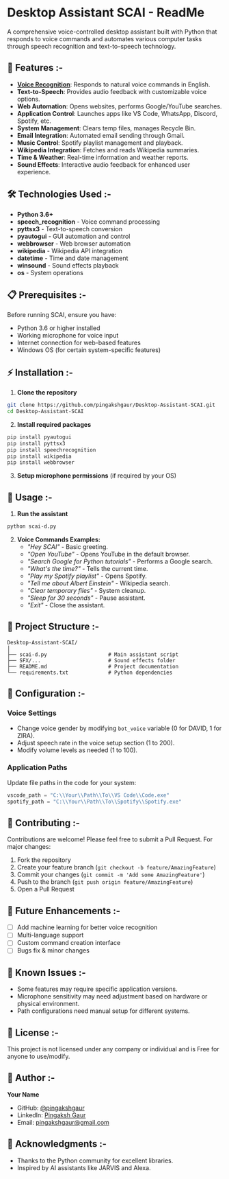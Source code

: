 # Desktop Assistant SCAI - ReadMe
A comprehensive voice-controlled desktop assistant built with Python that responds to voice commands and automates various computer tasks through speech recognition and text-to-speech technology.

## 🚀 Features :-

- **<ins>Voice Recognition</ins>**: Responds to natural voice commands in English.
- **Text-to-Speech**: Provides audio feedback with customizable voice options.
- **Web Automation**: Opens websites, performs Google/YouTube searches.
- **Application Control**: Launches apps like VS Code, WhatsApp, Discord, Spotify, etc.
- **System Management**: Clears temp files, manages Recycle Bin.
- **Email Integration**: Automated email sending through Gmail.
- **Music Control**: Spotify playlist management and playback.
- **Wikipedia Integration**: Fetches and reads Wikipedia summaries.
- **Time & Weather**: Real-time information and weather reports.
- **Sound Effects**: Interactive audio feedback for enhanced user experience.

## 🛠️ Technologies Used :-

- **Python 3.6+**
- **speech_recognition** - Voice command processing
- **pyttsx3** - Text-to-speech conversion
- **pyautogui** - GUI automation and control
- **webbrowser** - Web browser automation
- **wikipedia** - Wikipedia API integration
- **datetime** - Time and date management
- **winsound** - Sound effects playback
- **os** - System operations

## 📋 Prerequisites :-

Before running SCAI, ensure you have:
- Python 3.6 or higher installed
- Working microphone for voice input
- Internet connection for web-based features
- Windows OS (for certain system-specific features)

## ⚡ Installation :-

1. **Clone the repository**
```bash
git clone https://github.com/pingakshgaur/Desktop-Assistant-SCAI.git
cd Desktop-Assistant-SCAI
```

2. **Install required packages**
```bash
pip install pyautogui
pip install pyttsx3
pip install speechrecognition
pip install wikipedia
pip install webbrowser
```

3. **Setup microphone permissions** (if required by your OS)

## 🎯 Usage :-

1. **Run the assistant**
```bash
python scai-d.py
```

2. **Voice Commands Examples:**
   - _"Hey SCAI"_ - Basic greeting.
   - _"Open YouTube"_ - Opens YouTube in the default browser.
   - _"Search Google for Python tutorials"_ - Performs a Google search.
   - _"What's the time?"_ - Tells the current time.
   - _"Play my Spotify playlist"_ - Opens Spotify.
   - _"Tell me about Albert Einstein"_ - Wikipedia search.
   - _"Clear temporary files"_ - System cleanup.
   - _"Sleep for 30 seconds"_ - Pause assistant.
   - _"Exit"_ - Close the assistant.

## 📁 Project Structure :-

```
Desktop-Assistant-SCAI/
│
├── scai-d.py                    # Main assistant script
├── SFX/...                      # Sound effects folder
├── README.md                    # Project documentation
└── requirements.txt             # Python dependencies
```

## 🔧 Configuration :-

### Voice Settings
- Change voice gender by modifying `bot_voice` variable (0 for DAVID, 1 for ZIRA).
- Adjust speech rate in the voice setup section (1 to 200).
- Modify volume levels as needed (1 to 100).

### Application Paths
Update file paths in the code for your system:
```python
vscode_path = "C:\\Your\\Path\\To\\VS Code\\Code.exe"
spotify_path = "C:\\Your\\Path\\To\\Spotify\\Spotify.exe"
```

## 🤝 Contributing :-

Contributions are welcome!
Please feel free to submit a Pull Request.
For major changes:
  1. Fork the repository
  2. Create your feature branch (`git checkout -b feature/AmazingFeature`)
  3. Commit your changes (`git commit -m 'Add some AmazingFeature'`)
  4. Push to the branch (`git push origin feature/AmazingFeature`)
  5. Open a Pull Request

## 📝 Future Enhancements :-

- [ ] Add machine learning for better voice recognition
- [ ] Multi-language support
- [ ] Custom command creation interface
- [ ] Bugs fix & minor changes

## 🐛 Known Issues :-

- Some features may require specific application versions.
- Microphone sensitivity may need adjustment based on hardware or physical environment.
- Path configurations need manual setup for different systems.

## 📄 License :-

This project is not licensed under any company or individual and is Free for anyone to use/modify.

## 👤 Author :-

**Your Name**
- GitHub: [@pingakshgaur](https://github.com/pingakshgaur)
- LinkedIn: [Pingaksh Gaur](https://linkedin.com/in/pingakshgaur)
- Email: pingakshgaur@gmail.com

## 🙏 Acknowledgments :-

- Thanks to the Python community for excellent libraries.
- Inspired by AI assistants like JARVIS and Alexa.

